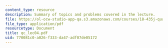 ```yaml
---
content_type: resource
description: Summary of topics and problems covered in the lecture.
file: https://ol-ocw-studio-app-qa.s3.amazonaws.com/courses/18-435j-quantum-computation-fall-2003/770081c0a026f333da47adf07de05172_qc_lec04.pdf
file_type: application/pdf
resourcetype: Document
title: qc_lec04.pdf
uid: 770081c0-a026-f333-da47-adf07de05172
---
```


